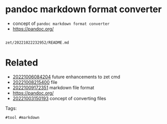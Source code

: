 # pandoc markdown format converter

- concept of `pandoc markdown format converter`
- https://pandoc.org/

```
```

` zet/20221022232952/README.md `

# Related

- [20221006084204](/zet/20221006084204/README.md) future enhancements to zet cmd
- [20221008215400](/zet/20221008215400/README.md) file
- [20221009172351](/zet/20221009172351/README.md) markdown file format
- https://pandoc.org/
- [20221003150193](/zet/20221003150193/README.md) concept of converting files

Tags:

    #tool #markdown
